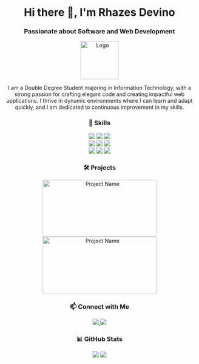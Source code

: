 <!-- ### Hi there 👋 -->

<!-- Header Section -->
<h1 align="center">Hi there 👋, I'm Rhazes Devino</h1>
<h3 align="center">Passionate about Software and Web Development</h3>

<!-- Logo -->
<p align="center">
  <img src="path-to-your-logo.png" alt="Logo" width="100" height="100">
</p>

<!-- Introduction -->
<p align="center">
  I am a Double Degree Student majoring in Information Technology, with a strong passion for crafting elegant code and creating impactful web applications. I thrive in dynamic environments where I can learn and adapt quickly, and I am dedicated to continuous improvement in my skills.
</p>

<!-- Skills -->
<h3 align="center">🚀 Skills</h3>
<p align="center">
  <img src="https://img.shields.io/badge/Java-007396?style=flat&logo=java&logoColor=white">
  <img src="https://img.shields.io/badge/Python-3776AB?style=flat&logo=python&logoColor=white">
  <img src="https://img.shields.io/badge/JavaScript-F7DF1E?style=flat&logo=javascript&logoColor=black">
  <br>
  <img src="https://img.shields.io/badge/HTML5-E34F26?style=flat&logo=html5&logoColor=white">
  <img src="https://img.shields.io/badge/CSS3-1572B6?style=flat&logo=css3&logoColor=white">
  <img src="https://img.shields.io/badge/React-61DAFB?style=flat&logo=react&logoColor=black">
  <br>
  <img src="https://img.shields.io/badge/MySQL-4479A1?style=flat&logo=mysql&logoColor=white">
  <img src="https://img.shields.io/badge/MongoDB-47A248?style=flat&logo=mongodb&logoColor=white">
  <img src="https://img.shields.io/badge/Git-F05032?style=flat&logo=git&logoColor=white">
</p>

<!-- Projects -->
<h3 align="center">🛠️ Projects</h3>
<p align="center">
  <a href="project-link">
    <img src="project-image.jpg" alt="Project Name" width="300" height="150">
  </a>
  <a href="project-link">
    <img src="project-image.jpg" alt="Project Name" width="300" height="150">
  </a>
</p>

<!-- Contact -->
<h3 align="center">📫 Connect with Me</h3>
<p align="center">
  <a href="https://www.linkedin.com/in/rhazes/">
    <img src="https://img.shields.io/badge/LinkedIn-0077B5?style=flat&logo=linkedin&logoColor=white">
  </a>
  <a href="https://github.com/nctrnlman">
    <img src="https://img.shields.io/badge/GitHub-181717?style=flat&logo=github&logoColor=white">
  </a>
</p>

<!-- GitHub Stats -->
<h3 align="center">📊 GitHub Stats</h3>
<p align="center">
  <img src="https://github-readme-stats-eight-theta.vercel.app/api?username=nctrnlman&show_icons=true&theme=algolia&include_all_commits=true&count_private=true">
  <img src="https://github-readme-stats-eight-theta.vercel.app/api/top-langs/?username=nctrnlman&layout=compact&langs_count=8&theme=algolia">
</p>


<!--
# Hi there 👋 

My name **Rhazes Devino**.

I am a Double Degree Student with a major in Information Technology. My passion lies in Software and Web Development, and I am highly motivated and dedicated to pursuing excellence in these fields. I am enthusiastic about learning and continuously seek opportunities to broaden my knowledge while keeping up with the latest trends and advancements in the industry.

Adaptability is one of my strengths, and I am always open to feedback and challenges. I believe in constant self-improvement and consistently work to refine my skills. My goal is to contribute my knowledge and expertise to create a positive and meaningful impact in the projects and tasks I undertake.

I am excited about the ever-evolving world of technology and its potential to transform businesses and lives. If you're interested in connecting or learning more about me, feel free to reach out. Let's collaborate and make a difference together!

[Linkedin](https://www.linkedin.com/in/rhazes/)

<p align="left">
<a href="https://github.com/nctrnlman">
  <img height="180em" src="https://github-readme-stats-eight-theta.vercel.app/api?username=nctrnlman&show_icons=true&theme=algolia&include_all_commits=true&count_private=true"/>
  <img height="180em" src="https://github-readme-stats-eight-theta.vercel.app/api/top-langs/?username=nctrnlman&layout=compact&langs_count=8&theme=algolia"/>
</a>
</p>
-->

<!--
**nctrnlman/nctrnlman** is a ✨ _special_ ✨ repository because its `README.md` (this file) appears on your GitHub profile.

Here are some ideas to get you started:

- 🔭 I’m currently working on ...
- 🌱 I’m currently learning ...
- 👯 I’m looking to collaborate on ...
- 🤔 I’m looking for help with ...
- 💬 Ask me about ...
- 📫 How to reach me: ...
- 😄 Pronouns: ...
- ⚡ Fun fact: ...
-->
